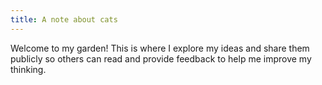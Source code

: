 ```yaml
---
title: A note about cats
---
```


Welcome to my garden! This is where I explore my ideas and share them publicly so others can read and provide feedback to help me improve my thinking.